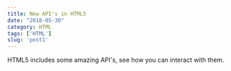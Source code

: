 ```yaml
---
title: New API's in HTML5
date: "2018-05-30"
category: HTML
tags: ['HTML']
slug: 'post1'
---
```


HTML5 includes some amazing API's, see how you can interact with them.